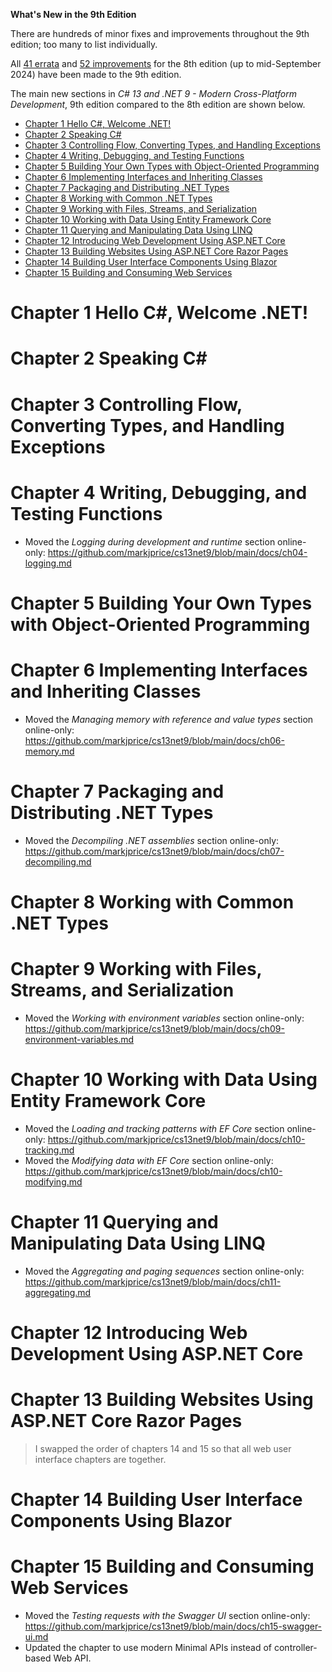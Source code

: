 **What's New in the 9th Edition**

There are hundreds of minor fixes and improvements throughout the 9th edition; too many to list individually. 

All [41 errata](https://github.com/markjprice/cs12dotnet8/blob/main/docs/errata/errata.md) and [52 improvements](https://github.com/markjprice/cs12dotnet8/blob/main/docs/errata/improvements.md) for the 8th edition (up to mid-September 2024) have been made to the 9th edition. 

The main new sections in *C# 13 and .NET 9 - Modern Cross-Platform Development*, 9th edition compared to the 8th edition are shown below.

- [Chapter 1 Hello C#, Welcome .NET!](#chapter-1-hello-c-welcome-net)
- [Chapter 2 Speaking C#](#chapter-2-speaking-c)
- [Chapter 3 Controlling Flow, Converting Types, and Handling Exceptions](#chapter-3-controlling-flow-converting-types-and-handling-exceptions)
- [Chapter 4 Writing, Debugging, and Testing Functions](#chapter-4-writing-debugging-and-testing-functions)
- [Chapter 5 Building Your Own Types with Object-Oriented Programming](#chapter-5-building-your-own-types-with-object-oriented-programming)
- [Chapter 6 Implementing Interfaces and Inheriting Classes](#chapter-6-implementing-interfaces-and-inheriting-classes)
- [Chapter 7 Packaging and Distributing .NET Types](#chapter-7-packaging-and-distributing-net-types)
- [Chapter 8 Working with Common .NET Types](#chapter-8-working-with-common-net-types)
- [Chapter 9 Working with Files, Streams, and Serialization](#chapter-9-working-with-files-streams-and-serialization)
- [Chapter 10 Working with Data Using Entity Framework Core](#chapter-10-working-with-data-using-entity-framework-core)
- [Chapter 11 Querying and Manipulating Data Using LINQ](#chapter-11-querying-and-manipulating-data-using-linq)
- [Chapter 12 Introducing Web Development Using ASP.NET Core](#chapter-12-introducing-web-development-using-aspnet-core)
- [Chapter 13 Building Websites Using ASP.NET Core Razor Pages](#chapter-13-building-websites-using-aspnet-core-razor-pages)
- [Chapter 14 Building User Interface Components Using Blazor](#chapter-14-building-user-interface-components-using-blazor)
- [Chapter 15 Building and Consuming Web Services](#chapter-15-building-and-consuming-web-services)

# Chapter 1 Hello C#, Welcome .NET!


# Chapter 2 Speaking C#


# Chapter 3 Controlling Flow, Converting Types, and Handling Exceptions


# Chapter 4 Writing, Debugging, and Testing Functions
- Moved the *Logging during development and runtime* section online-only: https://github.com/markjprice/cs13net9/blob/main/docs/ch04-logging.md

# Chapter 5 Building Your Own Types with Object-Oriented Programming

# Chapter 6 Implementing Interfaces and Inheriting Classes
- Moved the *Managing memory with reference and value types* section online-only: https://github.com/markjprice/cs13net9/blob/main/docs/ch06-memory.md

# Chapter 7 Packaging and Distributing .NET Types
- Moved the *Decompiling .NET assemblies* section online-only: https://github.com/markjprice/cs13net9/blob/main/docs/ch07-decompiling.md

# Chapter 8 Working with Common .NET Types

# Chapter 9 Working with Files, Streams, and Serialization
- Moved the *Working with environment variables* section online-only: https://github.com/markjprice/cs13net9/blob/main/docs/ch09-environment-variables.md

# Chapter 10 Working with Data Using Entity Framework Core
- Moved the *Loading and tracking patterns with EF Core* section online-only: https://github.com/markjprice/cs13net9/blob/main/docs/ch10-tracking.md
- Moved the *Modifying data with EF Core* section online-only: https://github.com/markjprice/cs13net9/blob/main/docs/ch10-modifying.md

# Chapter 11 Querying and Manipulating Data Using LINQ
- Moved the *Aggregating and paging sequences* section online-only: https://github.com/markjprice/cs13net9/blob/main/docs/ch11-aggregating.md


# Chapter 12 Introducing Web Development Using ASP.NET Core


# Chapter 13 Building Websites Using ASP.NET Core Razor Pages


> I swapped the order of chapters 14 and 15 so that all web user interface chapters are together.

# Chapter 14 Building User Interface Components Using Blazor


# Chapter 15 Building and Consuming Web Services
- Moved the *Testing requests with the Swagger UI* section online-only: https://github.com/markjprice/cs13net9/blob/main/docs/ch15-swagger-ui.md
- Updated the chapter to use modern Minimal APIs instead of controller-based Web API.

